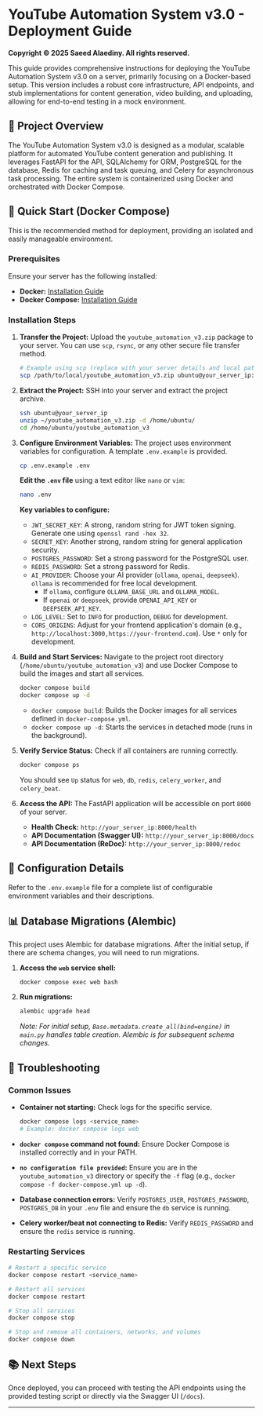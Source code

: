 # YouTube Automation System v3.0 - Deployment Guide

**Copyright © 2025 Saeed Alaediny. All rights reserved.**

This guide provides comprehensive instructions for deploying the YouTube Automation System v3.0 on a server, primarily focusing on a Docker-based setup. This version includes a robust core infrastructure, API endpoints, and stub implementations for content generation, video building, and uploading, allowing for end-to-end testing in a mock environment.

## 🎯 Project Overview

The YouTube Automation System v3.0 is designed as a modular, scalable platform for automated YouTube content generation and publishing. It leverages FastAPI for the API, SQLAlchemy for ORM, PostgreSQL for the database, Redis for caching and task queuing, and Celery for asynchronous task processing. The entire system is containerized using Docker and orchestrated with Docker Compose.

## 🚀 Quick Start (Docker Compose)

This is the recommended method for deployment, providing an isolated and easily manageable environment.

### Prerequisites

Ensure your server has the following installed:

- **Docker:** [Installation Guide](https://docs.docker.com/engine/install/)
- **Docker Compose:** [Installation Guide](https://docs.docker.com/compose/install/)

### Installation Steps

1.  **Transfer the Project:**
    Upload the `youtube_automation_v3.zip` package to your server. You can use `scp`, `rsync`, or any other secure file transfer method.

    ```bash
    # Example using scp (replace with your server details and local path)
    scp /path/to/local/youtube_automation_v3.zip ubuntu@your_server_ip:~/
    ```

2.  **Extract the Project:**
    SSH into your server and extract the project archive.

    ```bash
    ssh ubuntu@your_server_ip
    unzip ~/youtube_automation_v3.zip -d /home/ubuntu/
    cd /home/ubuntu/youtube_automation_v3
    ```

3.  **Configure Environment Variables:**
    The project uses environment variables for configuration. A template `.env.example` is provided.

    ```bash
    cp .env.example .env
    ```

    **Edit the `.env` file** using a text editor like `nano` or `vim`:

    ```bash
    nano .env
    ```

    **Key variables to configure:**

    -   `JWT_SECRET_KEY`: A strong, random string for JWT token signing. Generate one using `openssl rand -hex 32`.
    -   `SECRET_KEY`: Another strong, random string for general application security.
    -   `POSTGRES_PASSWORD`: Set a strong password for the PostgreSQL user.
    -   `REDIS_PASSWORD`: Set a strong password for Redis.
    -   `AI_PROVIDER`: Choose your AI provider (`ollama`, `openai`, `deepseek`). `ollama` is recommended for free local development.
        -   If `ollama`, configure `OLLAMA_BASE_URL` and `OLLAMA_MODEL`.
        -   If `openai` or `deepseek`, provide `OPENAI_API_KEY` or `DEEPSEEK_API_KEY`.
    -   `LOG_LEVEL`: Set to `INFO` for production, `DEBUG` for development.
    -   `CORS_ORIGINS`: Adjust for your frontend application's domain (e.g., `http://localhost:3000,https://your-frontend.com`). Use `*` only for development.

4.  **Build and Start Services:**
    Navigate to the project root directory (`/home/ubuntu/youtube_automation_v3`) and use Docker Compose to build the images and start all services.

    ```bash
    docker compose build
    docker compose up -d
    ```

    -   `docker compose build`: Builds the Docker images for all services defined in `docker-compose.yml`.
    -   `docker compose up -d`: Starts the services in detached mode (runs in the background).

5.  **Verify Service Status:**
    Check if all containers are running correctly.

    ```bash
    docker compose ps
    ```

    You should see `Up` status for `web`, `db`, `redis`, `celery_worker`, and `celery_beat`.

6.  **Access the API:**
    The FastAPI application will be accessible on port `8000` of your server.

    -   **Health Check:** `http://your_server_ip:8000/health`
    -   **API Documentation (Swagger UI):** `http://your_server_ip:8000/docs`
    -   **API Documentation (ReDoc):** `http://your_server_ip:8000/redoc`

## 🔧 Configuration Details

Refer to the `.env.example` file for a complete list of configurable environment variables and their descriptions.

## 📊 Database Migrations (Alembic)

This project uses Alembic for database migrations. After the initial setup, if there are schema changes, you will need to run migrations.

1.  **Access the `web` service shell:**
    ```bash
    docker compose exec web bash
    ```

2.  **Run migrations:**
    ```bash
    alembic upgrade head
    ```

    *Note: For initial setup, `Base.metadata.create_all(bind=engine)` in `main.py` handles table creation. Alembic is for subsequent schema changes.* 

## 🐛 Troubleshooting

### Common Issues

-   **Container not starting:** Check logs for the specific service.
    ```bash
    docker compose logs <service_name>
    # Example: docker compose logs web
    ```

-   **`docker compose` command not found:** Ensure Docker Compose is installed correctly and in your PATH.

-   **`no configuration file provided`:** Ensure you are in the `youtube_automation_v3` directory or specify the `-f` flag (e.g., `docker compose -f docker-compose.yml up -d`).

-   **Database connection errors:** Verify `POSTGRES_USER`, `POSTGRES_PASSWORD`, `POSTGRES_DB` in your `.env` file and ensure the `db` service is running.

-   **Celery worker/beat not connecting to Redis:** Verify `REDIS_PASSWORD` and ensure the `redis` service is running.

### Restarting Services

```bash
# Restart a specific service
docker compose restart <service_name>

# Restart all services
docker compose restart

# Stop all services
docker compose stop

# Stop and remove all containers, networks, and volumes
docker compose down
```

## 📚 Next Steps

Once deployed, you can proceed with testing the API endpoints using the provided testing script or directly via the Swagger UI (`/docs`).

---
